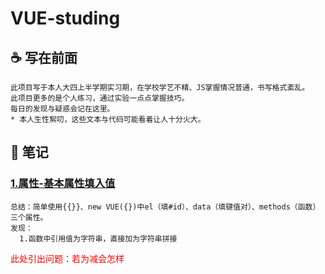 # VUE-studing

##  :coffee: 写在前面
    此项目写于本人大四上半学期实习期，在学校学艺不精、JS掌握情况普通，书写格式紊乱。
    此项目更多的是个人练习，通过实验一点点掌握技巧。
    每日的发现与疑惑会记在这里。
    * 本人生性絮叨，这些文本与代码可能看着让人十分火大。
    
## :thought_balloon: 笔记

### [1.属性-基本属性填入值](https://github.com/WuXiaoTon/VUE-studing/blob/master/html/test1.html)
    总结：简单使用{{}}、new VUE({})中el（填#id）、data（填键值对）、methods（函数）三个属性。
    发现：
      1.函数中引用值为字符串，直接加为字符串拼接
<p style="color:red;">此处引出问题：若为减会怎样</p>
